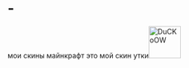 # -
мои скины майнкрафт
это мой скин утки<img width="64" height="64" alt="DuCKoOW" src="https://github.com/user-attachments/assets/6fd87d98-d400-4024-b46b-4bcc37f48a70" />
